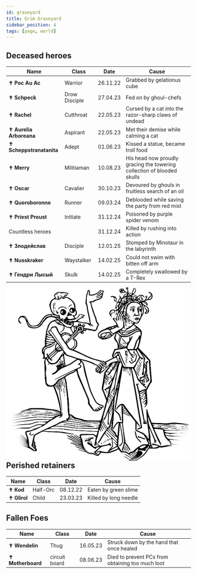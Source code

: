```yaml
---
id: graveyard
title: Grim Graveyard
sidebar_position: 4
tags: [page, world]
---
```


## Deceased heroes

| Name                     | Class         | Date     | Cause                                                |
| ------------------------ | ------------- | -------- | ---------------------------------------------------- |
| **✝ Poc Au Ac**         | Warrior       | 26.11.22 | Grabbed by gelationus cube                           |
| **✝ Schpeck**           | Drow Disciple | 27.04.23 | Fed on by ghoul-chefs                                |
| **✝ Rachel**            | Cutthroat     | 22.05.23 | Cursed by a cat into the razor-sharp claws of undead |
| **✝ Aurelia Arboreana** | Aspirant      | 22.05.23 | Met their demise while calming a cat                 |
| **✝ Scheppstranatanita** | Adept      | 01.06.23 | Kissed a statue, became troll food                   |
| **✝ Merry** | Militiaman      | 10.08.23 | His head now proudly gracing the towering collection of blooded skulls |
| **✝ Oscar** | Cavalier      | 30.10.23 | Devoured by ghouls in fruitless search of an oil |
| **✝ Quoroboronne** | Runner      | 09.03.24 | Deblooded while saving the party from red mist |
| **✝ Priest Proust** | Initiate      | 31.12.24  | Poisoned by purple spider venom |
| Countless heroes |       | 31.12.24  | Killed by rushing into action |
| **✝ Злодейслав** |   Disciple    | 12.01.25  | Stomped by Minotaur in the labyrinth |
| **✝ Nusskraker** | Waystalker      | 14.02.25 | Could not swim with bitten off arm |
| **✝ Гендри Лысый** | Skulk      | 14.02.25 | Completely swallowed by a T-Rex |

<img class="img-character" align="right" src="/img/dance.webp"/>

## Perished retainers

| Name            | Class    | Date     | Cause                                    |
| --------------- | -------- | -------- | ---------------------------------------- |
| **✝ Kod**      | Half-Orc | 08.12.22 | Eaten by green slime                     |
| **✝ Glirol**   | Child    | 23.03.23 | Killed by long needle                    |

## Fallen Foes

| Name            | Class    | Date     | Cause                                    |
| --------------- | -------- | -------- | ---------------------------------------- |
| **✝ Wendelin** | Thug     | 16.05.23 | Struck down by the hand that once healed |
| **✝ Motherboard** | circuit board     | 08.06.23 | Died to prevent PCs from obtaining too much loot |
